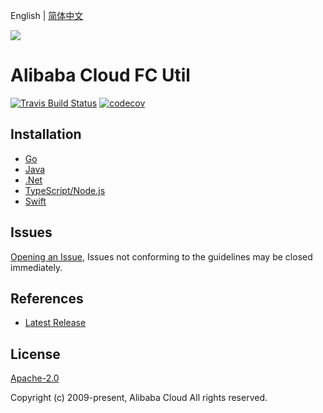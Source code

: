 English | [简体中文](README-CN.md)

![](https://aliyunsdk-pages.alicdn.com/icons/AlibabaCloud.svg)

# Alibaba Cloud FC Util

[![Travis Build Status](https://travis-ci.org/aliyun/fc-util.svg?branch=master)](https://travis-ci.org/aliyun/fc-util)
[![codecov](https://codecov.io/gh/aliyun/fc-util/branch/master/graph/badge.svg)](https://codecov.io/gh/aliyun/fc-util)

## Installation

- [Go](./golang/README.md)
- [Java](./java/README.md)
- [.Net](./csharp/README.md)
- [TypeScript/Node.js](./ts/README.md)
- [Swift](./swift/README.md)

## Issues

[Opening an Issue](https://github.com/aliyun/fc-util/issues/new), Issues not conforming to the guidelines may be closed immediately.

## References

- [Latest Release](https://github.com/aliyun/fc-util)

## License

[Apache-2.0](http://www.apache.org/licenses/LICENSE-2.0)

Copyright (c) 2009-present, Alibaba Cloud All rights reserved.
